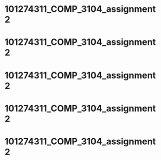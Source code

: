 # 101274311_COMP_3104_assignment2
# 101274311_COMP_3104_assignment2
# 101274311_COMP_3104_assignment2
# 101274311_COMP_3104_assignment2
# 101274311_COMP_3104_assignment2
